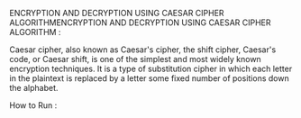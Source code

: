 ENCRYPTION AND DECRYPTION USING CAESAR CIPHER ALGORITHMENCRYPTION AND DECRYPTION USING CAESAR CIPHER ALGORITHM :

Caesar cipher, also known as Caesar's cipher, the shift cipher, Caesar's code, or Caesar shift, is one of the simplest and most widely known encryption techniques. It is a type of substitution cipher in which each letter in the plaintext is replaced by a letter some fixed number of positions down the alphabet.

How to Run :

